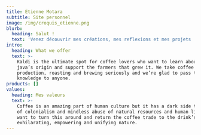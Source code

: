 ```yaml
---
title: Etienne Motara
subtitle: Site personnel
image: /img/croquis_etienne.png
blurb:
  heading: Salut !
  text: 'Venez découvrir mes créations, mes reflexions et mes projets !'
intro:
  heading: What we offer
  text: >-
    Kaldi is the ultimate spot for coffee lovers who want to learn about their
    java’s origin and support the farmers that grew it. We take coffee
    production, roasting and brewing seriously and we’re glad to pass that
    knowledge to anyone.
products: []
values:
  heading: Mes valeurs
  text: >-
    Coffee is an amazing part of human culture but it has a dark side too – one
    of colonialism and mindless abuse of natural resources and human lives. We
    want to turn this around and return the coffee trade to the drink’s
    exhilarating, empowering and unifying nature.
---
```


